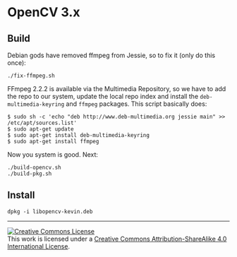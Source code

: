 # OpenCV 3.x

## Build

Debian gods have removed ffmpeg from Jessie, so to fix it (only do this once):

	./fix-ffmpeg.sh

FFmpeg 2.2.2 is available via the Multimedia Repository, so we have to
add the repo to our system, update the local repo index and install the
`deb-multimedia-keyring` and `ffmpeg` packages. This script basically does:

	$ sudo sh -c 'echo "deb http://www.deb-multimedia.org jessie main" >> /etc/apt/sources.list'
	$ sudo apt-get update
	$ sudo apt-get install deb-multimedia-keyring
	$ sudo apt-get install ffmpeg
  
Now you system is good. Next:

	./build-opencv.sh
	./build-pkg.sh

## Install

	dpkg -i libopencv-kevin.deb


---

<a rel="license" href="http://creativecommons.org/licenses/by-sa/4.0/"><img alt="Creative Commons License" style="border-width:0" src="https://i.creativecommons.org/l/by-sa/4.0/88x31.png" align="middle"/></a><br />This work is licensed under a <a rel="license" href="http://creativecommons.org/licenses/by-sa/4.0/">Creative Commons Attribution-ShareAlike 4.0 International License</a>.

